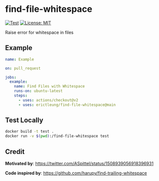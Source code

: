 # find-file-whitespace

[![Test](https://github.com/erictleung/find-file-whitespace/actions/workflows/test.yml/badge.svg)](https://github.com/erictleung/find-file-whitespace/actions/workflows/test.yml)
[![License: MIT](https://img.shields.io/badge/License-MIT-yellow.svg)](https://opensource.org/licenses/MIT)

Raise error for whitespace in files

## Example

```yaml
name: Example

on: pull_request

jobs:
  example:
    name: Find Files with Whitespace
    runs-on: ubuntu-latest
    steps:
      - uses: actions/checkout@v2
      - uses: erictleung/find-file-whitespace@main
```

## Test Locally

```bash
docker build -t test .
docker run -v $(pwd):/find-file-whitespace test
```

## Credit

**Motivated by**: https://twitter.com/ASpittel/status/1508939056918396931

**Code inspired by**: https://github.com/harupy/find-trailing-whitespace
